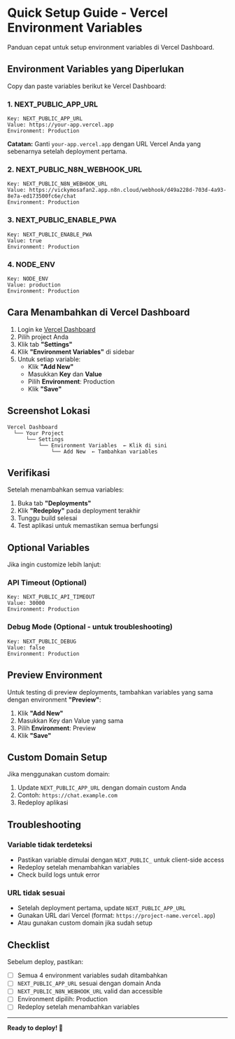 # Quick Setup Guide - Vercel Environment Variables

Panduan cepat untuk setup environment variables di Vercel Dashboard.

## Environment Variables yang Diperlukan

Copy dan paste variables berikut ke Vercel Dashboard:

### 1. NEXT_PUBLIC_APP_URL

```
Key: NEXT_PUBLIC_APP_URL
Value: https://your-app.vercel.app
Environment: Production
```

**Catatan:** Ganti `your-app.vercel.app` dengan URL Vercel Anda yang sebenarnya setelah deployment pertama.

### 2. NEXT_PUBLIC_N8N_WEBHOOK_URL

```
Key: NEXT_PUBLIC_N8N_WEBHOOK_URL
Value: https://vickymosafan2.app.n8n.cloud/webhook/d49a228d-703d-4a93-8e7a-ed173500fc6e/chat
Environment: Production
```

### 3. NEXT_PUBLIC_ENABLE_PWA

```
Key: NEXT_PUBLIC_ENABLE_PWA
Value: true
Environment: Production
```

### 4. NODE_ENV

```
Key: NODE_ENV
Value: production
Environment: Production
```

## Cara Menambahkan di Vercel Dashboard

1. Login ke [Vercel Dashboard](https://vercel.com/dashboard)
2. Pilih project Anda
3. Klik tab **"Settings"**
4. Klik **"Environment Variables"** di sidebar
5. Untuk setiap variable:
   - Klik **"Add New"**
   - Masukkan **Key** dan **Value**
   - Pilih **Environment**: Production
   - Klik **"Save"**

## Screenshot Lokasi

```
Vercel Dashboard
  └── Your Project
      └── Settings
          └── Environment Variables  ← Klik di sini
              └── Add New  ← Tambahkan variables
```

## Verifikasi

Setelah menambahkan semua variables:

1. Buka tab **"Deployments"**
2. Klik **"Redeploy"** pada deployment terakhir
3. Tunggu build selesai
4. Test aplikasi untuk memastikan semua berfungsi

## Optional Variables

Jika ingin customize lebih lanjut:

### API Timeout (Optional)

```
Key: NEXT_PUBLIC_API_TIMEOUT
Value: 30000
Environment: Production
```

### Debug Mode (Optional - untuk troubleshooting)

```
Key: NEXT_PUBLIC_DEBUG
Value: false
Environment: Production
```

## Preview Environment

Untuk testing di preview deployments, tambahkan variables yang sama dengan environment **"Preview"**:

1. Klik **"Add New"**
2. Masukkan Key dan Value yang sama
3. Pilih **Environment**: Preview
4. Klik **"Save"**

## Custom Domain Setup

Jika menggunakan custom domain:

1. Update `NEXT_PUBLIC_APP_URL` dengan domain custom Anda
2. Contoh: `https://chat.example.com`
3. Redeploy aplikasi

## Troubleshooting

### Variable tidak terdeteksi

- Pastikan variable dimulai dengan `NEXT_PUBLIC_` untuk client-side access
- Redeploy setelah menambahkan variables
- Check build logs untuk error

### URL tidak sesuai

- Setelah deployment pertama, update `NEXT_PUBLIC_APP_URL`
- Gunakan URL dari Vercel (format: `https://project-name.vercel.app`)
- Atau gunakan custom domain jika sudah setup

## Checklist

Sebelum deploy, pastikan:

- [ ] Semua 4 environment variables sudah ditambahkan
- [ ] `NEXT_PUBLIC_APP_URL` sesuai dengan domain Anda
- [ ] `NEXT_PUBLIC_N8N_WEBHOOK_URL` valid dan accessible
- [ ] Environment dipilih: Production
- [ ] Redeploy setelah menambahkan variables

---

**Ready to deploy! 🚀**
